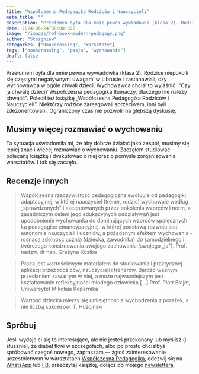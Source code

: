 ```yaml
---
title: "Współczesna Pedagogika Rodziców i Nauczycieli"
meta_title: ""
description: "Przełomem była dla mnie pewna wywiadówka (klasa 2). Rodzice niepokoili się częstymi negatywnymi uwagami w Librusie i zastanawiali, czy wychowawca w ogóle chwali dzieci."
date: 2024-06-24T08:00:00Z
image: "/images/ref-book-modern-pedagogy.png"
author: "Stoigniew"
categories: ["Bookcrossing", "Warsztaty"]
tags: ["bookcrossing", "pasja", "wychowanie"]
draft: false
---
```


Przełomem była dla mnie pewna wywiadówka (klasa 2). Rodzice niepokoili się częstymi negatywnymi uwagami w Librusie i zastanawiali, czy wychowawca w ogóle chwali dzieci. Wychowawca chciał to wyjaśnić: "Czy ja chwalę dzieci? Współczesna pedagogika tłumaczy, dlaczego nie należy chwalić". Polecił też książkę „Współczesna Pedagogika Rodziców i Nauczycieli”. Niektórzy rodzice zareagowali sprzeciwem, inni byli zdezorientowani. Ograniczony czas nie pozwolił na głębszą dyskusję.

## Musimy więcej rozmawiać o wychowaniu

Ta sytuacja uświadomiła mi, że aby dobrze działać jako zespół, musimy się lepiej znać i więcej rozmawiać o wychowaniu. Zacząłem studiować polecaną książkę i dyskutować o niej oraz o pomyśle zorganizowania warsztatów. I tak się zaczęło.

## Recenzje innych

> Współczesna rzeczywistość pedagogiczna ewoluuje od pedagogiki adaptacyjnej, w której nauczyciel (trener, rodzic) wychowuje według „sprawdzonych" i akceptowanych przez pokolenia wzorców i norm, a zasadniczym celem jego edukacyjnych oddziaływań jest upodobnienie wychowanka do dominujących wzorców społecznych ku pedagogice emancypacyjnej, w której podstawą rozwoju jest autonomia nauczycieli i uczniów, a pożądanym efektem wychowania - rosnąca zdolność ucznia (dziecka, zawodnika) do samodzielnego i twórczego konstruowania swojego zachowania (swojego „ja").  Prof. nadzw. dr hab. Grażyna Kosiba

> Praca jest wartościowym materiałem do studiowania i praktycznej aplikacji przez rodziców, nauczycieli i trenerów. Bardzo ważnym przesłaniem zawartym w niej, a może najważniejszym jest kształtowanie refleksyjności młodego człowieka [...] 
Prof. Piotr Błajet, Uniwersytet Mikołaja Kopernika

> Wartość dziecka mierzy się umiejętnościa wychodzenia z porażek, a nie liczbą sukcesów. T. Huściński

## Spróbuj 

Jeśli wydaje ci się to interesujące, ale nie jesteś przekonany lub myślisz (i słusznie), że diabeł tkwi w szczegółach, albo po prostu chciałbyś spróbować czegoś nowego, zapraszam — zgłoś zainteresowanie uczestnictwem w warsztatach [Współczesna Pedagogika](/blog/warsztaty-wspolczesna-pedagogika), odezwij się na [WhatsApp](https://l.facebook.com/l.php?u=https%3A%2F%2Fapi.whatsapp.com%2Fsend%3Fphone%3D%252B48724139135%26app%3Dfacebook%26entry_point%3Dpage_cta%26fbclid%3DIwZXh0bgNhZW0CMTAAAR2WLFdxfTWnBIuKYU9Il8pcqeq1yQeFNzHgty5t1dkrCtcBUJaeF51uIsI_aem_bV7XM4uEaLxQHxX34dXPrA&h=AT0EfWYY8cQal8xUYhKa8xjtLF5Jy78dQvmpidaCAYc51SNBFod1JebZVdkYxHIpZkS-R5UoPuVLJWpMqRQ3-ooxgmya8DKjK4dcLNzdingGe36IASr_YnuYhVxR2vzARFJZtA) lub [FB](https://www.facebook.com/szkolaodpodstaw/), przeczytaj książkę, dołącz do mojego [newslettera](/newsletter).